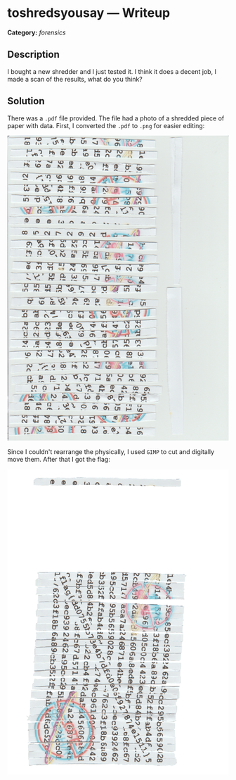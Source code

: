 # toshredsyousay — Writeup

**Category:** *forensics*

## Description

I bought a new shredder and I just tested it. I think it does a decent job, I made a scan of the results, what do you think?

## Solution

There was a `.pdf` file provided. The file had a photo of a shredded piece of paper with data.
First, I converted the `.pdf` to `.png` for easier editing:

<p align="center">
<img src="../resources/WHY2025 CTF/toshredyousay1.png"/>
</p>

Since I couldn't rearrange the physically, I used `GIMP` to cut and digitally move them. After that I got the flag:

<p align="center">
<img src="../resources/WHY2025 CTF/toshredyousay2.png"/>
</p>
